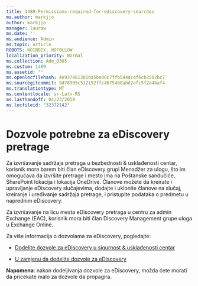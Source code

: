 ```yaml
---
title: 1489-Permissions-required-for-ediscovery-searches
ms.author: markjjo
author: markjjo
manager: lauraw
ms.date: ''
ms.audience: Admin
ms.topic: article
ROBOTS: NOINDEX, NOFOLLOW
localization_priority: Normal
ms.collection: Adm_O365
ms.custom: 1489
ms.assetid: ''
ms.openlocfilehash: 4e937861381ba5ba00c7ffb544dc4f6cb3502bc7
ms.sourcegitcommit: 9d78905c512192ffc4675468abd2efc5f2e4baf4
ms.translationtype: MT
ms.contentlocale: sr-Latn-RS
ms.lasthandoff: 04/23/2019
ms.locfileid: "32372142"
---
```

# <a name="permissions-required-for-ediscovery-searches"></a>Dozvole potrebne za eDiscovery pretrage

Za izvršavanje sadržaja pretraga u bezbednosti & usklađenosti centar, korisnik mora barem biti član eDiscovery grupi Menadžer za ulogu, što im omogućava da izvršite pretrage i mesto ima na Poštanske sandučiće, SharePoint lokacija i lokacija OneDrive. Članove možete da kreirate i upravljanje eDiscovery slučajevima, dodajte i uklonite članove na slučaj, kreiranje i uređivanje sadržaja pretrage, i pristupite podataka o predmetu u naprednim eDiscovery.

Za izvršavanje na licu mesta eDiscovery pretraga u centru za admin Exchange (EAC), korisnik mora biti član Discovery Management grupe uloga u Exchange Online.

Za više informacija o dozvolama za eDiscovery, pogledajte: 

- [Dodelite dozvole za eDiscovery u sigurnost & usklađenosti centar](https://docs.microsoft.com/office365/securitycompliance/assign-ediscovery-permissions)

- [U zamjenu da dodelite dozvole za eDiscovery](https://docs.microsoft.com/exchange/security-and-compliance/in-place-ediscovery/assign-ediscovery-permissions)

**Napomena**: nakon dodeljivanja dozvole za eDiscovery, možda ćete morati da pricekate malo za dozvole da propagira.
